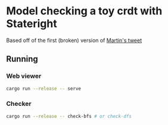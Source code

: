 # Model checking a toy crdt with Stateright

Based off of the first (broken) version of [Martin's tweet](https://twitter.com/martinkl/status/1327020435419041792?ref_src=twsrc%5Etfw%7Ctwcamp%5Eembeddedtimeline%7Ctwterm%5Eprofile%3Amartinkl%7Ctwgr%5EeyJ0ZndfZXhwZXJpbWVudHNfY29va2llX2V4cGlyYXRpb24iOnsiYnVja2V0IjoxMjA5NjAwLCJ2ZXJzaW9uIjpudWxsfSwidGZ3X3NlbnNpdGl2ZV9tZWRpYV9pbnRlcnN0aXRpYWxfMTM5NjMiOnsiYnVja2V0IjoiaW50ZXJzdGl0aWFsIiwidmVyc2lvbiI6bnVsbH0sInRmd190d2VldF9yZXN1bHRfbWlncmF0aW9uXzEzOTc5Ijp7ImJ1Y2tldCI6InR3ZWV0X3Jlc3VsdCIsInZlcnNpb24iOm51bGx9fQ%3D%3D&ref_url=https%3A%2F%2Fmartin.kleppmann.com%2F2020%2F07%2F06%2Fcrdt-hard-parts-hydra.html)

## Running

### Web viewer

```sh
cargo run --release -- serve
```

### Checker

```sh
cargo run --release -- check-bfs # or check-dfs
```
